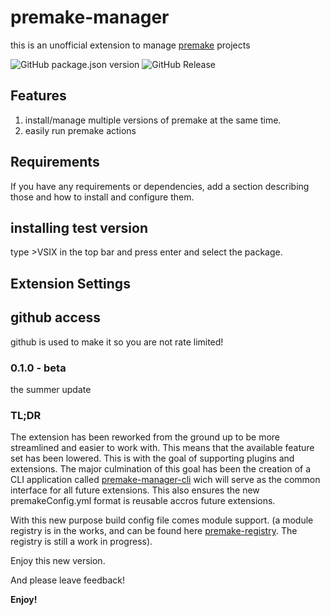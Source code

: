 # premake-manager
this is an unofficial extension to manage [premake](https://premake.github.io) projects

![GitHub package.json version](https://img.shields.io/github/package-json/v/lolrobbe2/premake-manager?style=for-the-badge&color=blue) ![GitHub Release](https://img.shields.io/github/v/release/lolrobbe2/premake-manager?include_prereleases&sort=date&style=for-the-badge&color=green)


## Features

1) install/manage multiple versions of premake at the same time.
2) easily run premake actions
## Requirements

If you have any requirements or dependencies, add a section describing those and how to install and configure them.
## installing test version
type >VSIX in the top bar and press enter and select the package.

## Extension Settings

## github access
github is used to make it so you are not rate limited!

### 0.1.0 - beta

the summer update

### TL;DR
The extension has been reworked from the ground up to be more streamlined and easier to work with.
This means that the available feature set has been lowered. This is with the goal of supporting plugins and extensions. The major culmination of this goal has been the creation of a CLI application called [premake-manager-cli](https://github.com/lolrobbe2/premake-manager-cli) wich will serve as the common interface for all future extensions. This also ensures the new premakeConfig.yml format is reusable accros future extensions. 

With this new purpose build config file comes module support. (a module registry is in the works, and can be found here [premake-registry](https://github.com/lolrobbe2/premake-registry). The registry is still a work in progress).

Enjoy this new version.

And please leave feedback!

**Enjoy!**
